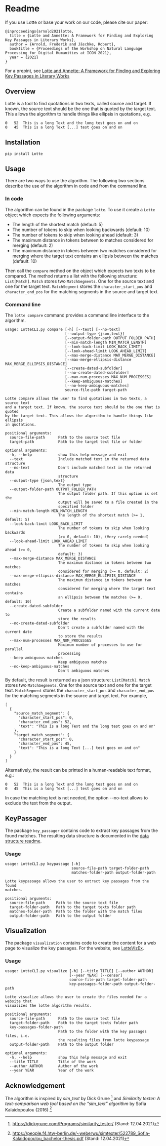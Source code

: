 # Readme

If you use Lotte or base your work on our code, please cite our paper:
~~~
@inproceedings{arnold2021lotte,
  title = {Lotte and Annette: A Framework for Finding and Exploring Key Passages in Literary Works},
  author = {Arnold, Frederik and Jäschke, Robert},
  booktitle = {Proceedings of the Workshop on Natural Language Processing for Digital Humanities at ICON 2021},
  year = {2021}
}
~~~
For a prepint, see [Lotte and Annette: A Framework for Finding and Exploring Key Passages in Literary Works](https://amor.cms.hu-berlin.de/~arnolfre/paper/NLP4DH_2021_arnold_lotte_preprint.pdf)

## Overview
Lotte is a tool to find quotations in two texts, called source and target. If known, the source text should be the one that is quoted by the target text. This allows the algorithm to handle things like ellipsis in quotations, e.g.
~~~
0	52	This is a long Text and the long test goes on and on
0	45	This is a long Text [...] test goes on and on
~~~

## Installation
~~~
pip install Lotte
~~~

## Usage
There are two ways to use the algorithm. The following two sections describe the use of the algorithm in code and from the command line.

### In code
The algorithm can be found in the package `lotte`. To use it create a `Lotte` object which expects the following arguments:
- The length of the shortest match (default: 5)
- The number of tokens to skip when looking backwards (default: 10)
- The number of tokens to skip when looking ahead (default: 3)
- The maximum distance in tokens between to matches considered for merging (default: 2)
- The maximum distance in tokens between two matches considered for merging where the target text contains an ellipsis between the matches (default: 10)


Then call the `compare` method on the object which expects two texts to be compared.
The method returns a list with the following structure: `List[Match]`. `Match` stores two `MatchSegments`. One for the source text and one for the target text. `MatchSegment` stores the `character_start_pos` and `character_end_pos` for the matching segments in the source and target text.

### Command line
The `lotte compare` command provides a command line interface to the algorithm.

~~~
usage: LotteCLI.py compare [-h] [--text] [--no-text]
                           [--output-type {json,text}]
                           [--output-folder-path OUTPUT_FOLDER_PATH]
                           [--min-match-length MIN_MATCH_LENGTH]
                           [--look-back-limit LOOK_BACK_LIMIT]
                           [--look-ahead-limit LOOK_AHEAD_LIMIT]
                           [--max-merge-distance MAX_MERGE_DISTANCE]
                           [--max-merge-ellipsis-distance MAX_MERGE_ELLIPSIS_DISTANCE]
                           [--create-dated-subfolder]
                           [--no-create-dated-subfolder]
                           [--max-num-processes MAX_NUM_PROCESSES]
                           [--keep-ambiguous-matches]
                           [--no-keep-ambiguous-matches]
                           source-file-path target-path

Lotte compare allows the user to find quotations in two texts, a source text
and a target text. If known, the source text should be the one that is quoted
by the target text. This allows the algorithm to handle things like ellipsis
in quotations.

positional arguments:
  source-file-path      Path to the source text file
  target-path           Path to the target text file or folder

optional arguments:
  -h, --help            show this help message and exit
  --text                Include matched text in the returned data structure
  --no-text             Don't include matched text in the returned data
                        structure
  --output-type {json,text}
                        The output type
  --output-folder-path OUTPUT_FOLDER_PATH
                        The output folder path. If this option is set the
                        output will be saved to a file created in the
                        specified folder
  --min-match-length MIN_MATCH_LENGTH
                        The length of the shortest match (>= 1, default: 5)
  --look-back-limit LOOK_BACK_LIMIT
                        The number of tokens to skip when looking backwards
                        (>= 0, default: 10), (Very rarely needed)
  --look-ahead-limit LOOK_AHEAD_LIMIT
                        The number of tokens to skip when looking ahead (>= 0,
                        default: 3)
  --max-merge-distance MAX_MERGE_DISTANCE
                        The maximum distance in tokens between two matches
                        considered for merging (>= 0, default: 2)
  --max-merge-ellipsis-distance MAX_MERGE_ELLIPSIS_DISTANCE
                        The maximum distance in tokens between two matches
                        considered for merging where the target text contains
                        an ellipsis between the matches (>= 0, default: 10)
  --create-dated-subfolder
                        Create a subfolder named with the current date to
                        store the results
  --no-create-dated-subfolder
                        Don't create a subfolder named with the current date
                        to store the results
  --max-num-processes MAX_NUM_PROCESSES
                        Maximum number of processes to use for parallel
                        processing
  --keep-ambiguous-matches
                        Keep ambiguous matches
  --no-keep-ambiguous-matches
                        Don't ambiguous matches
~~~

By default, the result is returned as a json structure: `List[Match]`. `Match` stores two `MatchSegments`. One for the source text and one for the target text. `MatchSegment` stores the `character_start_pos` and `character_end_pos` for the matching segments in the source and target text.
For example,

~~~
[
  {
    "source_match_segment": {
      "character_start_pos": 0,
      "character_end_pos": 52,
      "text": "This is a long Text and the long test goes on and on"
    },
    "target_match_segment": {
      "character_start_pos": 0,
      "character_end_pos": 45,
      "text": "This is a long Text [...] test goes on and on"
    }
  }
]
~~~

Alternatively, the result can be printed in a human-readable text format, e.g.:

~~~
0	52	This is a long Text and the long test goes on and on
0	45	This is a long Text [...] test goes on and on 
~~~

In case the matching text is not needed, the option --no-text allows to exclude the text from the output.

## KeyPassager
The package `key_passager` contains code to extract key passages from the found matches. The resulting data structure is documented in the [data structure readme](DATA_STRUCTURE_README.md).

### Usage
~~~
usage: LotteCLI.py keypassage [-h]
                              source-file-path target-folder-path
                              matches-folder-path output-folder-path

Lotte keypassage allows the user to extract key passages from the found
matches.

positional arguments:
  source-file-path     Path to the source text file
  target-folder-path   Path to the target texts folder path
  matches-folder-path  Path to the folder with the match files
  output-folder-path   Path to the output folder
~~~

## Visualization
The package `visualization` contains code to create the content for a web page to visualize the key passages.
For the website, see [LotteVizEx](/../../../../lottevizex/).

### Usage
~~~
usage: LotteCLI.py visualize [-h] [--title TITLE] [--author AUTHOR]
                             [--year YEAR] [--censor]
                             source-file-path target-folder-path
                             key-passages-folder-path output-folder-path

Lotte visualize allows the user to create the files needed for a website that
visualizes the lotte algorithm results.

positional arguments:
  source-file-path      Path to the source text file
  target-folder-path    Path to the target texts folder path
  key-passages-folder-path
                        Path to the folder with the key passages files, i.e.
                        the resulting files from lotte keypassage
  output-folder-path    Path to the output folder

optional arguments:
  -h, --help            show this help message and exit
  --title TITLE         Title of the work
  --author AUTHOR       Author of the work
  --year YEAR           Year of the work
~~~

## Acknowledgement
The algorithm is inspired by _sim_text_ by Dick Grune [^1]
and _Similarity texter: A text-comparison web tool based on the “sim_text” algorithm_ by Sofia Kalaidopoulou (2016) [^2]

[^1]: https://dickgrune.com/Programs/similarity_tester/ (Stand: 12.04.2021)

[^2]: https://people.f4.htw-berlin.de/~weberwu/simtexter/522789_Sofia-Kalaidopoulou_bachelor-thesis.pdf (Stand: 12.04.2021)
